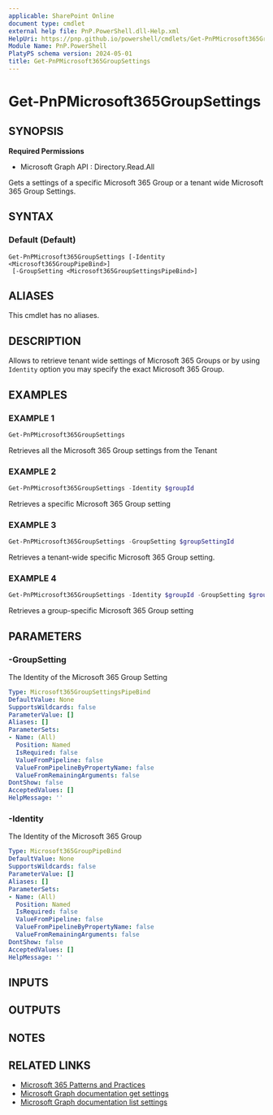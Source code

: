 ```yaml
---
applicable: SharePoint Online
document type: cmdlet
external help file: PnP.PowerShell.dll-Help.xml
HelpUri: https://pnp.github.io/powershell/cmdlets/Get-PnPMicrosoft365GroupSettings.html
Module Name: PnP.PowerShell
PlatyPS schema version: 2024-05-01
title: Get-PnPMicrosoft365GroupSettings
---
```


# Get-PnPMicrosoft365GroupSettings

## SYNOPSIS

**Required Permissions**

  * Microsoft Graph API : Directory.Read.All

Gets a settings of a specific Microsoft 365 Group or a tenant wide Microsoft 365 Group Settings.

## SYNTAX

### Default (Default)

```
Get-PnPMicrosoft365GroupSettings [-Identity <Microsoft365GroupPipeBind>]
 [-GroupSetting <Microsoft365GroupSettingsPipeBind>]
```

## ALIASES

This cmdlet has no aliases.

## DESCRIPTION

Allows to retrieve tenant wide settings of Microsoft 365 Groups or by using `Identity` option you may specify the exact Microsoft 365 Group.

## EXAMPLES

### EXAMPLE 1

```powershell
Get-PnPMicrosoft365GroupSettings
```

Retrieves all the Microsoft 365 Group settings from the Tenant

### EXAMPLE 2

```powershell
Get-PnPMicrosoft365GroupSettings -Identity $groupId
```

Retrieves a specific Microsoft 365 Group setting

### EXAMPLE 3

```powershell
Get-PnPMicrosoft365GroupSettings -GroupSetting $groupSettingId
```

Retrieves a tenant-wide specific Microsoft 365 Group setting.

### EXAMPLE 4

```powershell
Get-PnPMicrosoft365GroupSettings -Identity $groupId -GroupSetting $groupSettingId
```

Retrieves a group-specific Microsoft 365 Group setting

## PARAMETERS

### -GroupSetting

The Identity of the Microsoft 365 Group Setting

```yaml
Type: Microsoft365GroupSettingsPipeBind
DefaultValue: None
SupportsWildcards: false
ParameterValue: []
Aliases: []
ParameterSets:
- Name: (All)
  Position: Named
  IsRequired: false
  ValueFromPipeline: false
  ValueFromPipelineByPropertyName: false
  ValueFromRemainingArguments: false
DontShow: false
AcceptedValues: []
HelpMessage: ''
```

### -Identity

The Identity of the Microsoft 365 Group

```yaml
Type: Microsoft365GroupPipeBind
DefaultValue: None
SupportsWildcards: false
ParameterValue: []
Aliases: []
ParameterSets:
- Name: (All)
  Position: Named
  IsRequired: false
  ValueFromPipeline: false
  ValueFromPipelineByPropertyName: false
  ValueFromRemainingArguments: false
DontShow: false
AcceptedValues: []
HelpMessage: ''
```

## INPUTS

## OUTPUTS

## NOTES

## RELATED LINKS

- [Microsoft 365 Patterns and Practices](https://aka.ms/m365pnp)
- [Microsoft Graph documentation get settings](https://learn.microsoft.com/graph/api/groupsetting-get)
- [Microsoft Graph documentation list settings](https://learn.microsoft.com/en-gb/graph/api/group-list-setting)
